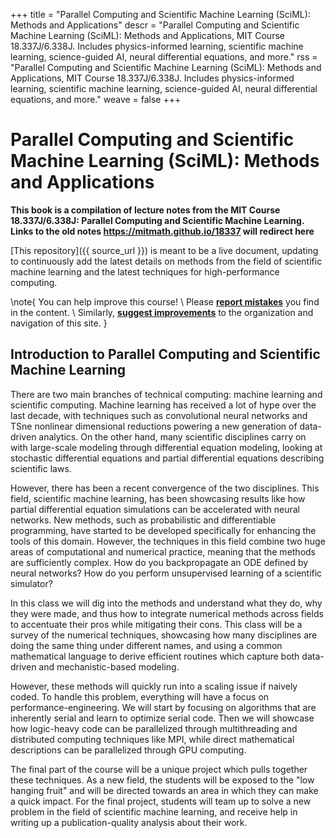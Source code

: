 +++
title = "Parallel Computing and Scientific Machine Learning (SciML): Methods and Applications"
descr = "Parallel Computing and Scientific Machine Learning (SciML): Methods and Applications, MIT Course 18.337J/6.338J. Includes physics-informed learning, scientific machine learning, science-guided AI, neural differential equations, and more."
rss = "Parallel Computing and Scientific Machine Learning (SciML): Methods and Applications, MIT Course 18.337J/6.338J. Includes physics-informed learning, scientific machine learning, science-guided AI, neural differential equations, and more."
weave = false
+++

# Parallel Computing and Scientific Machine Learning (SciML): Methods and Applications

**This book is a compilation of lecture notes from the MIT Course 18.337J/6.338J: Parallel Computing and Scientific Machine Learning.
Links to the old notes https://mitmath.github.io/18337 will redirect here**

[This repository]({{ source_url }}) is meant to be a
live document, updating to continuously add the latest details on methods from
the field of scientific machine learning and the latest techniques for
high-performance computing.

\note{
    You can help improve this course!
    \\
    Please [**report mistakes**](https://github.com/SciML/SciMLBook/issues/new?assignees=&labels=bug&template=bug-report.md&title=Fix+Mistake) you find in the content.
    \\
    Similarly, [**suggest improvements**](https://github.com/SciML/SciMLBook/issues/new?assignees=&labels=enhancement&template=feature_request.md&title=New+Feature) to the organization and navigation of this site.
}

## Introduction to Parallel Computing and Scientific Machine Learning

There are two main branches of technical computing: machine learning and
scientific computing. Machine learning has received a lot of hype over the
last decade, with techniques such as convolutional neural networks and TSne
nonlinear dimensional reductions powering a new generation of data-driven
analytics. On the other hand, many scientific disciplines carry on with
large-scale modeling through differential equation modeling, looking at
stochastic differential equations and partial differential equations describing
scientific laws.

However, there has been a recent convergence of the two disciplines. This field,
scientific machine learning, has been showcasing results like how partial
differential equation simulations can be accelerated with neural networks.
New methods, such as probabilistic and differentiable programming, have
started to be developed specifically for enhancing the tools of this domain.
However, the techniques in this field combine two huge areas of computational
and numerical practice, meaning that the methods are sufficiently complex.
How do you backpropagate an ODE defined by neural networks? How do you perform
unsupervised learning of a scientific simulator?

In this class we will dig into the methods and understand what they do, why
they were made, and thus how to integrate numerical methods across fields to
accentuate their pros while mitigating their cons. This class will be a survey
of the numerical techniques, showcasing how many disciplines are doing the
same thing under different names, and using a common mathematical language
to derive efficient routines which capture both data-driven and mechanistic-based
modeling.

However, these methods will quickly run into a scaling issue if naively coded.
To handle this problem, everything will have a focus on performance-engineering.
We will start by focusing on algorithms that are inherently serial and
learn to optimize serial code. Then we will showcase how logic-heavy
code can be parallelized through multithreading and distributed computing
techniques like MPI, while direct mathematical descriptions can be parallelized
through GPU computing.

The final part of the course will be a unique project which pulls together these
techniques. As a new field, the students will be exposed to the "low hanging
fruit" and will be directed towards an area in which they can make a quick impact.
For the final project, students will team up to solve a new problem in the field of
scientific machine learning, and receive help in writing up a publication-quality
analysis about their work.
